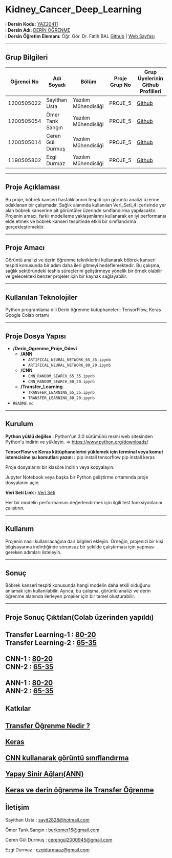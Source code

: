 # Kidney_Cancer_Deep_Learning

:information_source: **Dersin Kodu:** [YAZ20411](https://ebp.klu.edu.tr/Ders/dersDetay/YAZ20411/716026/tr)  
:information_source: **Dersin Adı:** [DERİN ÖĞRENME](https://ebp.klu.edu.tr/Ders/dersDetay/YAZ20411/716026/tr)  
:information_source: **Dersin Öğretim Elemanı:** Öğr. Gör. Dr. Fatih BAL  [Github](https://github.com/balfatih)   |    [Web Sayfası](https://balfatih.github.io/)
   
---

## Grup Bilgileri

| Öğrenci No  | Adı Soyadı           | Bölüm          		    | Proje Grup No | Grup Üyelerinin Github Profilleri                 |
|-------------|----------------------|--------------------------|---------------|---------------------------------------------------|
| 1200505022  | Sayithan Usta		 | Yazılım Mühendisliği        | PROJE_5       | [Github](https://github.com/sayithanxus)          |
| 1200505054  | Ömer Tarık Sangın    | Yazılım Mühendisliği     | PROJE_5       | [Github](https://github.com/omersenpai)           |
| 1200505014  | Ceren Gül Durmuş     | Yazılım Mühendisliği     | PROJE_5       | [Github](https://github.com/ceren945)             |
| 1190505802  | Ezgi Durmaz          | Yazılım Mühendisliği     | PROJE_5       | [Github](https://github.com/ezgidurmaz)           |

---

## Proje Açıklaması

Bu proje, böbrek kanseri hastalıklarının tespiti için görüntü analizi üzerine odaklanan bir çalışmadır. Sağlık alanında kullanılan Veri_Seti_4 içerisinde yer alan böbrek kanserine ait görüntüler üzerinde sınıflandırma yapılacaktır. Projenin amacı, farklı modelleme yaklaşımlarını kullanarak en iyi performansı elde etmek ve böbrek kanseri tespitinde etkili bir sınıflandırma gerçekleştirmektir.

---
## Proje Amacı

Görüntü analizi ve derin öğrenme tekniklerini kullanarak böbrek kanseri tespiti konusunda bir adım daha ileri gitmeyi hedeflemektedir. Bu çalışma, sağlık sektöründeki teşhis süreçlerini geliştirmeye yönelik bir örnek olabilir ve gelecekteki benzer projeler için bir kaynak sağlayabilir.

---
## Kullanılan Teknolojiler

Python programlama dili
Derin öğrenme kütüphaneleri: TensorFlow, Keras
Google Colab ortamı

---
## Proje Dosya Yapısı

- **/Derin_Ogrenme_Proje_Odevi**
  - **/ANN**
    - `ARTIFICAL_NEURAL_NETWORK_65_35.ipynb`
    - `ARTIFICAL_NEURAL_NETWORK_80_20.ipynb`
  - **/CNN**
    - `CNN_RANDOM_SEARCH_65_35.ipynb`
    - `CNN_RANDOM_SEARCH_80_20.ipynb`
  - **/Transfer_Learning**
    - `TRANSFER_LEARNING_65_35.ipynb`
    - `TRANSFER_LEARNING_80_20.ipynb`
- `README.md`


---
## Kurulum
**Python yüklü değilse :**
Python'un 3.0 sürümünü resmi web sitesinden Python'u indirin ve yükleyin. => https://www.python.org/downloads/

**TensorFlow ve Keras kütüphanelerini yüklemek için terminal veya komut istemcisine şu komutları yazın: :**
pip install tensorflow 
pip install keras

Proje dosyalarını bir klasöre indirin veya kopyalayın.

Jupyter Notebook veya başka bir Python geliştirme ortamında proje dosyalarını açın.

**Veri Seti Link :** [Veri Seti](https://drive.google.com/drive/folders/1_ddVHiTlWkv8SpR90wmbwz6cFYCbUD_l?usp=drive_link)

Her bir modelin performansını değerlendirmek için ilgili test fonksiyonlarını çalıştırın.

---
## Kullanım

Projenin nasıl kullanılacağına dair bilgileri ekleyin. Örneğin, projenizi bir kişi bilgisayarına indirdiğinde sorunsuz bir şekilde çalıştırması için yapması gereken adımları listeleyin.

---
## Sonuç

Böbrek kanseri tespiti konusunda hangi modelin daha etkili olduğunu anlamak için kullanılabilir. Ayrıca, bu çalışma, görüntü analizi ve derin öğrenme alanında ilerleyen projeler için bir temel oluşturabilir.

---
## Proje Sonuç Çıktıları(Colab üzerinden yapıldı)
**Transfer Learning-1 :** [80-20](https://colab.research.google.com/drive/1Al9meqxh6eQhtOSM9gUSWZDqtN5KRBTe?authuser=1)<br>
**Transfer Learning-2 :** [65-35](https://colab.research.google.com/drive/1BWRiDsx-5VJ6KXLBrNif2BtcaFL5yjyP?authuser=1)
<br><br>
**CNN-1 :** [80-20](https://colab.research.google.com/drive/1JikUiCTGJzPPibE9-mnQTKk4s5_yQ21n?authuser=1)<br>
**CNN-2 :** [65-35](https://colab.research.google.com/drive/1XsJwbyU5eVrnVmepY4eP3GL0vRe8S8YX?authuser=1)
<br><br>
**ANN-1 :** [80-20](https://colab.research.google.com/drive/1Nf_j-FGEBjfS9EftOBS2tjezFSj_67S9?authuser=1)<br>
**ANN-2 :** [65-35](https://colab.research.google.com/drive/16v2O67Mvl4gA5Um3eTGJR9o9FFqFYkyv?authuser=1)
---
## Katkılar

[Transfer Öğrenme Nedir ? ](https://medium.com/novaresearchlab/%C3%B6%C4%9Frenme-aktar%C4%B1m%C4%B1-transfer-learning-c0b8126965c4)<br><br>
[Keras](https://www.tensorflow.org/api_docs/python/tf/keras/optimizers/Optimizer)<br><br>
[CNN kullanarak görüntü sınıflandırma](https://esraturkan.medium.com/cnn-kullanarak-g%C3%B6r%C3%BCnt%C3%BC-s%C4%B1n%C4%B1fland%C4%B1rma-141936ef6612)<br><br>
[Yapay Sinir Ağları(ANN)](https://www.codingtxt.com/blog/detail/python-ile-yapay-sinir-aglari-olusturma-ve-egitme-adim-adim-rehber-51bcaa08-29c4-4c#gsc.tab=0)<br><br>
[Keras ve derin öğrenme ile Transfer Öğrenme](https://pyimagesearch.com/2019/05/20/transfer-learning-with-keras-and-deep-learning/)
---

## İletişim

Sayithan Usta     : sayit2828@hotmail.com

Ömer Tarık Sangın : berkomer16@gmail.com

Ceren Gül Durmuş  : cerengul2000945@gmail.com

Ezgi Durmaz       : ezgidurmaaz@gmail.com
